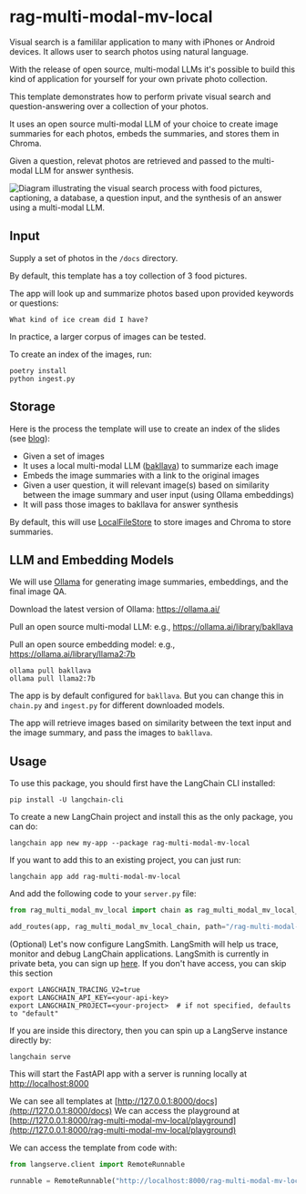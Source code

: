 
# rag-multi-modal-mv-local

Visual search is a famililar application to many with iPhones or Android devices. It allows user to search photos using natural language.
  
With the release of open source, multi-modal LLMs it's possible to build this kind of application for yourself for your own private photo collection.

This template demonstrates how to perform private visual search and question-answering over a collection of your photos.

It uses an open source multi-modal LLM of your choice to create image summaries for each photos, embeds the summaries, and stores them in Chroma.
 
Given a question, relevat photos are retrieved and passed to the multi-modal LLM for answer synthesis.

![Diagram illustrating the visual search process with food pictures, captioning, a database, a question input, and the synthesis of an answer using a multi-modal LLM.](https://github.com/langchain-ai/langchain/assets/122662504/cd9b3d82-9b06-4a39-8490-7482466baf43 "Visual Search Process Diagram")

## Input

Supply a set of photos in the `/docs` directory. 

By default, this template has a toy collection of 3 food pictures.

The app will look up and summarize photos based upon provided keywords or questions:
```
What kind of ice cream did I have?
```

In practice, a larger corpus of images can be tested.

To create an index of the images, run:
```
poetry install
python ingest.py
```

## Storage

Here is the process the template will use to create an index of the slides (see [blog](https://blog.langchain.dev/multi-modal-rag-template/)):

* Given a set of images
* It uses a local multi-modal LLM ([bakllava](https://ollama.ai/library/bakllava)) to summarize each image
* Embeds the image summaries with a link to the original images
* Given a user question, it will relevant image(s) based on similarity between the image summary and user input (using Ollama embeddings)
* It will pass those images to bakllava for answer synthesis

By default, this will use [LocalFileStore](https://python.langchain.com/docs/integrations/stores/file_system) to store images and Chroma to store summaries.

## LLM and Embedding Models

We will use [Ollama](https://python.langchain.com/docs/integrations/chat/ollama#multi-modal) for generating image summaries, embeddings, and the final image QA.

Download the latest version of Ollama: https://ollama.ai/

Pull an open source multi-modal LLM: e.g., https://ollama.ai/library/bakllava

Pull an open source embedding model: e.g., https://ollama.ai/library/llama2:7b

```
ollama pull bakllava
ollama pull llama2:7b
```

The app is by default configured for `bakllava`. But you can change this in `chain.py` and `ingest.py` for different downloaded models.

The app will retrieve images based on similarity between the text input and the image summary, and pass the images to `bakllava`.

## Usage

To use this package, you should first have the LangChain CLI installed:

```shell
pip install -U langchain-cli
```

To create a new LangChain project and install this as the only package, you can do:

```shell
langchain app new my-app --package rag-multi-modal-mv-local
```

If you want to add this to an existing project, you can just run:

```shell
langchain app add rag-multi-modal-mv-local
```

And add the following code to your `server.py` file:
```python
from rag_multi_modal_mv_local import chain as rag_multi_modal_mv_local_chain

add_routes(app, rag_multi_modal_mv_local_chain, path="/rag-multi-modal-mv-local")
```

(Optional) Let's now configure LangSmith. 
LangSmith will help us trace, monitor and debug LangChain applications. 
LangSmith is currently in private beta, you can sign up [here](https://smith.langchain.com/). 
If you don't have access, you can skip this section

```shell
export LANGCHAIN_TRACING_V2=true
export LANGCHAIN_API_KEY=<your-api-key>
export LANGCHAIN_PROJECT=<your-project>  # if not specified, defaults to "default"
```

If you are inside this directory, then you can spin up a LangServe instance directly by:

```shell
langchain serve
```

This will start the FastAPI app with a server is running locally at 
[http://localhost:8000](http://localhost:8000)

We can see all templates at [http://127.0.0.1:8000/docs](http://127.0.0.1:8000/docs)
We can access the playground at [http://127.0.0.1:8000/rag-multi-modal-mv-local/playground](http://127.0.0.1:8000/rag-multi-modal-mv-local/playground)  

We can access the template from code with:

```python
from langserve.client import RemoteRunnable

runnable = RemoteRunnable("http://localhost:8000/rag-multi-modal-mv-local")
```
